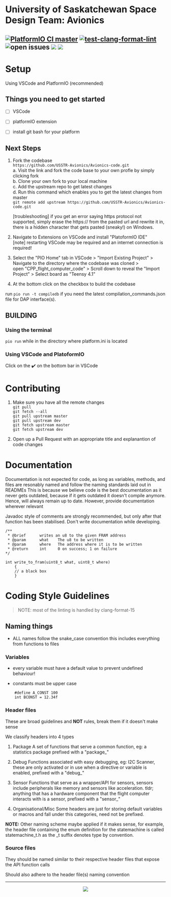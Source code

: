 # University of Saskatchewan Space Design Team: Avionics

[![PlatformIO CI master](https://github.com/USSTR-Avionics/Avionics_code/actions/workflows/building_test.yml/badge.svg?branch=master)](https://github.com/USSTR-Avionics/Avionics_code/actions/workflows/building_test.yml)
[![test-clang-format-lint](https://github.com/USSTR-Avionics/Avionics_code/actions/workflows/clang-format-check.yml/badge.svg)](https://github.com/USSTR-Avionics/Avionics_code/actions/workflows/clang-format-check.yml)
![open issues](https://img.shields.io/github/issues-raw/USSTR-Avionics/Avionics_code)
![](https://img.shields.io/github/issues-pr-raw/USSTR-Avionics/Avionics_code)
![](https://badgen.net/badge/teensy_kill_count/2/red)
---

# Setup
Using VSCode and PlatformIO (recommended)


## Things you need to get started
- [ ] VSCode  
- [ ] platformIO extension  
- [ ] install git bash for your platform  


## Next Steps

1. Fork the codebase  
    `https://github.com/USSTR-Avionics/Avionics-code.git`  
    a. Visit the link and fork the code base to your own profle by simply clicking fork  
    b. Clone your own fork to your local machine  
    c. Add the upstream repo to get latest changes  
    d. Run this command which enables you to get the latest changes from master  
    `git remote add upstream https://github.com/USSTR-Avionics/Avionics-code.git`  

    [troubleshooting] if you get an error saying https protocol not supported, simply erase the https:// from the pasted url and rewrite it in, there is a 
    hidden character that gets pasted (sneaky!) on Windows.  

2. Navigate to Extensions on VSCode and install "PlatoformIO IDE"  
    [note] restarting VSCode may be required and an internet connection is required!  

3. Select the "PIO Home" tab in VSCode > "Import Existing Project" > Navigate to the directory where the codebase was cloned >   
    open "CPP_flight_computer_code" > Scroll down to reveal the "Import Project" > Select board as "Teensy 4.1"  

4. At the bottom click on the checkbox to build the codebase

run `pio run -t compiledb` if you need the latest compilation_commands.json file for DAP interface(s).


## BUILDING

### Using the terminal
`pio run` while in the directory where platform.ini is located

### Using VSCode and PlatoformIO
Click on the :heavy_check_mark: on the bottom bar in VSCode


# Contributing

1. Make sure you have all the remote changes  
    `git pull`  
    `git fetch --all`  
    `git pull upstream master`   
    `git pull upstream dev`  
    `git fetch upstream master`  
    `git fetch upstream dev`  

2. Open up a Pull Request with an appropriate title and explanantion of code changes


# Documentation

Documentation is not expected for code, as long as variables, methods, and files are resonably named and follow the naming standards laid out in READMEs
This is because we believe code is the best documentation as it never gets outdated, because if it gets outdated it doesn't compile anymore. Hence, will always remain up to date.
However, provide documentation wherever relevant

Javadoc style of comments are strongly recommended, but only after that function has been stabilised. Don't write documentation while developing.

```
/**
 * @brief      writes an u8 to the given FRAM address
 * @param      what    The u8 to be written
 * @param      where   The address where it is to be written
 * @return     int     0 on success; 1 on failure
*/

int write_to_fram(uint8_t what, uint8_t where)
    {
    // a black box
    }

```

# Coding Style Guidelines

> NOTE: most of the linting is handled by clang-format-15

## Naming things

- ALL names follow the snake_case convention this includes everything from functions to files

### Variables

- every variable must have a default value to prevent undefined behaviour!

- constants must be upper case

```
    #define A_CONST 100
    int BCONST = 12.34f
```

### Header files

These are broad guidelines and **NOT** rules, break them if it doesn't make sense

We classify headers into 4 types

1. Package
    A set of functions that serve a common function, eg: a statistics package
    prefixed with a "package_"

2. Debug
    Functions associated with easy debugging, eg: I2C Scanner, these are only
    activated or in use when a directive or variable is enabled, prefixed with
    a "debug_"

3. Sensor
    Functions that serve as a wrapper/API for sensors, sensors include
    peripherals like memory and sensors like acceleration. tldr; anything that
    has a hardware component that the flight computer interacts with is a 
    sensor, prefixed with a "sensor_"

4. Organisational/Misc
    Some headers are just for storing default variables or macros and fall
    under this categories, need not be prefixed.

**NOTE:** Other naming scheme maybe applied if it makes sense, for example, the 
    header file containing the enum definition for the statemachine is called
    statemachine_t.h as the _t suffix denotes type by convention.

### Source files

They should be named similar to their respective header files that expose the API function calls

Should also adhere to the header file(s) naming convention

---
<p align="center"> <img src = https://i.imgur.com/jnRxNR3.png> </img> </p>
